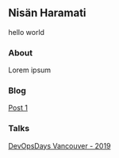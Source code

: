 ## Nisän Haramati

hello world

### About

Lorem ipsum

### Blog

[Post 1](posts/post1.md)

### Talks

[DevOpsDays Vancouver - 2019](talks/devopsdaysyvr2019.md)
